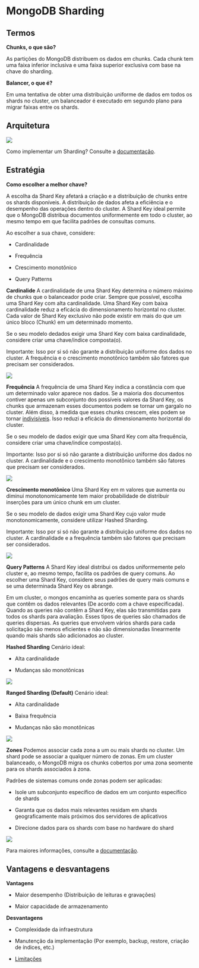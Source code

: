 # MongoDB Sharding

## Termos
**Chunks, o que são?**

As partições do MongoDB distribuem os dados em chunks. Cada chunk tem uma faixa inferior inclusiva e uma faixa superior exclusiva com base na chave do sharding.

**Balancer, o que é?**

Em uma tentativa de obter uma distribuição uniforme de dados em todos os shards no cluster, um balanceador é executado em segundo plano para migrar faixas entre os shards.

## Arquitetura
![](../img/sharded-cluster-architecture.jpeg)

Como implementar um Sharding? Consulte a [documentação](https://www.mongodb.com/pt-br/docs/manual/tutorial/deploy-shard-cluster/).

## Estratégia
**Como escolher a melhor chave?**

A escolha da Shard Key afetará a criação e a distribuição de chunks entre os shards disponíveis. A distribuição de dados afeta a eficiência e o desempenho das operações dentro do cluster. A Shard Key ideal permite que o MongoDB distribua documentos uniformemente em todo o cluster, ao mesmo tempo em que facilita padrões de consultas comuns.

Ao escolher a sua chave, considere:

- Cardinalidade

- Frequência

- Crescimento monotônico

- Query Patterns

**Cardinalide**
A cardinalidade de uma Shard Key determina o número máximo de chunks que o balanceador pode criar. Sempre que possível, escolha uma Shard Key com alta cardinalidade. Uma Shard Key com baixa cardinalidade reduz a eficácia do dimensionamento horizontal no cluster. Cada valor de Shard Key exclusivo não pode existir em mais do que um único bloco (Chunk) em um determinado momento.

Se o seu modelo dedados exigir uma Shard Key com baixa cardinalidade, considere criar uma chave/índice composta(o).

Importante: Isso por si só não garante a distribuição uniforme dos dados no cluster. A frequência e o crescimento monotônico também são fatores que precisam ser considerados.

![](../img/sharded-cluster-ranged-distribution-low-cardinal.bakedsvg.svg)

**Frequência**
A frequência de uma Shard Key indica a constância com que um determinado valor aparece nos dados. Se a maioria dos documentos contiver apenas um subconjunto dos possíveis valores da Shard Key, os chunks que armazenam esses documentos podem se tornar um gargalo no cluster. Além disso, à medida que esses chunks crescem, eles podem se tornar [indivisíveis](https://www.mongodb.com/pt-br/docs/manual/core/sharding-data-partitioning/#std-label-jumbo-chunks). Isso reduzi a eficácia do dimensionamento horizontal do cluster.

Se o seu modelo de dados exigir que uma Shard Key com alta frequência, considere criar uma chave/índice composta(o).

Importante: Isso por si só não garante a distribuição uniforme dos dados no cluster. A cardinalidade e o crescimento monotônico também são fatores que precisam ser considerados.

![](../img/sharded-cluster-ranged-distribution-frequency.bakedsvg.svg)

**Crescimento monotônico**
Uma Shard Key em m valores que aumenta ou diminui monotonomicamente tem maior probabilidade de distribuir inserções para um único chunk em um cluster.

Se o seu modelo de dados exigir uma Shard Key cujo valor mude monotonomicamente, considere utilizar Hashed Sharding.

Importante: Isso por si só não garante a distribuição uniforme dos dados no cluster. A cardinalidade e a frequência também são fatores que precisam ser considerados.

![](../img/sharded-cluster-monotonic-distribution.bakedsvg.svg)

**Query Patterns**
A Shard Key ideal distribui os dados uniformemente pelo cluster e, ao mesmo tempo, facilita os padrões de query comuns. Ao escolher uma Shard Key, considere seus padrões de query mais comuns e se uma determinada Shard Key os abrange.

Em um cluster, o mongos encaminha as queries somente para os shards que contêm os dados relevantes (De acordo com a chave especificada). Quando as queries não contêm a Shard Key, elas são transmitidas para todos os shards para avaliação. Esses tipos de queries são chamados de queries dispersas. As queries que envolvem vários shards para cada solicitação são menos eficientes e não são dimensionadas linearmente quando mais shards são adicionados ao cluster.

**Hashed Sharding**
Cenário ideal:

- Alta cardinalidade

- Mudanças são monotônicas

![](../img/sharding-hash-based.bakedsvg.svg)

**Ranged Sharding (Default)**
Cenário ideal:

- Alta cardinalidade

- Baixa frequência

- Mudanças não são monotônicas

![](../img/sharding-range-based.bakedsvg.svg)

**Zones**
Podemos associar cada zona a um ou mais shards no cluster. Um shard pode se associar a qualquer número de zonas. Em um cluster balanceado, o MongoDB migra os chunks cobertos por uma zona seomente para os shards associados à zona.

Padrões de sistemas comuns onde zonas podem ser aplicadas:

- Isole um subconjunto específico de dados em um conjunto específico de shards

- Garanta que os dados mais relevantes residam em shards geograficamente mais próximos dos servidores de aplicativos

- Direcione dados para os shards com base no hardware do shard

![](../img/sharded-cluster-zones.bakedsvg.svg)

Para maiores informações, consulte a [documentação](https://www.mongodb.com/pt-br/docs/manual/tutorial/sharding-segmenting-shards/).

## Vantagens e desvantagens
**Vantagens**

- Maior desempenho (Distribuição de leituras e gravações)

- Maior capacidade de armazenamento

**Desvantagens**

- Complexidade da infraestrutura

- Manutenção da implementação (Por exemplo, backup, restore, criação de índices, etc.)

- [Limitações](https://www.mongodb.com/pt-br/docs/manual/reference/limits/#sharded-clusters)